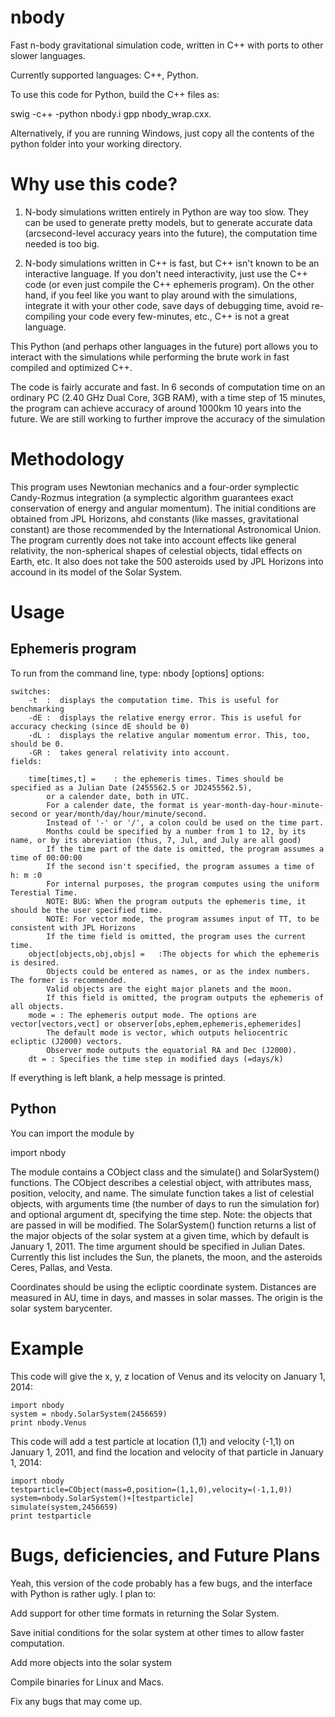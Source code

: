 nbody
=====

Fast n-body gravitational simulation code, written in  C++ with ports to other slower languages.

Currently supported languages: C++, Python.

To use this code for Python, build the C++ files as:

swig -c++ -python nbody.i
gpp nbody_wrap.cxx.

Alternatively, if you are running Windows, just copy all the contents of the python folder into your working directory.

Why use this code?
=================

1) N-body simulations written entirely in Python are way too slow. They can be used to generate pretty models,
but to generate accurate data (arcsecond-level accuracy years into the future), the computation time needed is too big.

2) N-body simulations written in C++ is fast, but C++ isn't known to be an interactive language. 
If you don't need interactivity, just use the C++ code (or even just compile the C++ ephemeris program). On the other hand,
if you feel like you want to play around with the simulations, integrate it with your other code, save days of debugging time,
avoid re-compiling your code every few-minutes, etc., C++ is not a great language.

This Python (and perhaps other languages in the future) port allows you to interact with the simulations while performing
the brute work in fast compiled and optimized C++. 

The code is fairly accurate and fast. In 6 seconds of computation time on an ordinary PC (2.40 GHz Dual Core, 3GB RAM),
with a time step of 15 minutes, the program can achieve accuracy of around 1000km 10 years into the future. We are still working to further
improve the accuracy of the simulation

Methodology
===========

This program uses Newtonian mechanics and a four-order symplectic Candy-Rozmus integration
(a symplectic algorithm guarantees exact conservation of energy and angular momentum).
The initial conditions are obtained from JPL Horizons, ahd constants (like masses, gravitational constant) are those
recommended by the International Astronomical Union. The program currently does not take into account effects like general
relativity, the non-spherical shapes of celestial objects, tidal effects on Earth, etc. It also does not take the
500 asteroids used by JPL Horizons into accound in its model of the Solar System.


Usage
=====

Ephemeris program
------------------

To run from the command line, type: nbody [options]
options:

 	switches:
		-t  :  displays the computation time. This is useful for benchmarking
		-dE :  displays the relative energy error. This is useful for accuracy checking (since dE should be 0)
		-dL :  displays the relative angular momentum error. This, too, should be 0.
		-GR :  takes general relativity into account. 
	fields:
	
		time[times,t] =    : the ephemeris times. Times should be specified as a Julian Date (2455562.5 or JD2455562.5), 
			or a calender date, both in UTC.
			For a calender date, the format is year-month-day-hour-minute-second or year/month/day/hour/minute/second.
			Instead of '-' or '/', a colon could be used on the time part.
			Months could be specified by a number from 1 to 12, by its name, or by its abreviation (thus, 7, Jul, and July are all good)
			If the time part of the date is omitted, the program assumes a time of 00:00:00
			If the second isn't specified, the program assumes a time of h: m :0
			For internal purposes, the program computes using the uniform Terestial Time.
			NOTE: BUG: When the program outputs the ephemeris time, it should be the user specified time.
			NOTE: For vector mode, the program assumes input of TT, to be consistent with JPL Horizons
			If the time field is omitted, the program uses the current time.
		object[objects,obj,objs] =   :The objects for which the ephemeris is desired. 
			Objects could be entered as names, or as the index numbers. The former is recommended.
			Valid objects are the eight major planets and the moon.
			If this field is omitted, the program outputs the ephemeris of all objects.
		mode = : The ephemeris output mode. The options are vector[vectors,vect] or observer[obs,ephem,ephemeris,ephemerides]
			The default mode is vector, which outputs heliocentric ecliptic (J2000) vectors.
			Observer mode outputs the equatorial RA and Dec (J2000).
		dt = : Specifies the time step in modified days (=days/k)

If everything is left blank, a help message is printed.


Python
-------

You can import the module by

  import nbody

The module contains a CObject class and the simulate() and SolarSystem() functions.
The CObject describes a celestial object, with attributes mass, position, velocity, and name.
The simulate function takes a list of celestial objects, with arguments time (the number of days to run the simulation for)
and optional argument dt, specifying the time step. Note: the objects that are passed in will be modified.
The SolarSystem() function returns a list of the major objects of the solar system at a given time, which by default is
January 1, 2011. The time argument should be specified in Julian Dates.
Currently this list includes the Sun, the planets, the moon, and the asteroids Ceres, Pallas, and Vesta.

Coordinates should be using the ecliptic coordinate system. Distances
are measured in AU, time in days, and masses in solar masses. The origin is the solar system barycenter.

Example
=======

This code will give the x, y, z location of Venus and its velocity on January 1, 2014:


	import nbody
	system = nbody.SolarSystem(2456659)
	print nbody.Venus


This code will add a test particle at location (1,1) and velocity (-1,1) on January 1, 2011, and find the location
and velocity of that particle in January 1, 2014:

	import nbody
	testparticle=CObject(mass=0,position=(1,1,0),velocity=(-1,1,0))
	system=nbody.SolarSystem()+[testparticle]
	simulate(system,2456659)
	print testparticle

Bugs, deficiencies, and Future Plans
===================================

Yeah, this version of the code probably has a few bugs, and the interface with Python is rather ugly.
I plan to:

Add support for other time formats in returning the Solar System.

Save initial conditions for the solar system at other times to allow faster computation.

Add more objects into the solar system

Compile binaries for Linux and Macs.

Fix any bugs that may come up.



